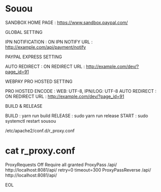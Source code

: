 # Souou

SANDBOX HOME PAGE    : https://www.sandbox.paypal.com/

GLOBAL SETTING

IPN NOTIFICATION     : ON
IPN NOTIFY URL       : http://example.com/api/payment/notify

PAYPAL EXPRESS SETTING

AUTO REDIRECT        : ON
REDIRECT URL         : http://example.com/dev/?page_id=91

WEBPAY PRO HOSTED SETTING

PRO HOSTED ENCODE    : WEB: UTF-8, IPN/LOG: UTF-8
AUTO REDIRECT        : ON
REDIRECT URL         : http://example.com/dev/?page_id=91

BUILD & RELEASE

BUILD                : yarn run build
RELEASE              : sudo yarn run release
START                : sudo systemctl restart sousou

/etc/apache2/conf.d/r_proxy.conf

# cat r_proxy.conf
<IfModule mod_proxy.c>
  ProxyRequests Off
  <Proxy *>
    Require all granted
  </Proxy>
  ProxyPass         /api/ http://localhost:8081/api/ retry=0 timeout=300 
  ProxyPassReverse  /api/ http://localhost:8081/api/
</IfModule>

EOL

